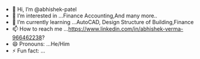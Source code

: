 - 👋 Hi, I’m @abhishek-patel
- 👀 I’m interested in ...Finance Accounting,And many more..
- 🌱 I’m currently learning ...AutoCAD, Design Structure of Building,Finance
- 📫 How to reach me ...https://www.linkedin.com/in/abhishek-verma-966462238?
- 😄 Pronouns: ...He/Him
- ⚡ Fun fact: ...

<!---
abhishek-mmm/abhishek-mmm is a ✨ special ✨ repository because its `README.md` (this file) appears on your GitHub profile.
You can click the Preview link to take a look at your changes.
--->
